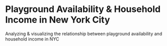 # Playground Availability & Household Income in New York City
Analyzing & visualizing the relationship between playground availability and household income in NYC
